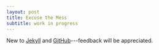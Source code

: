 ```yaml
---
layout: post
title: Excuse the Mess
subtitle: work in progress
---
```


New to [Jekyll](http://jekyllrb.com) and [GitHub](http://github.com)---feedback will be appreciated.
